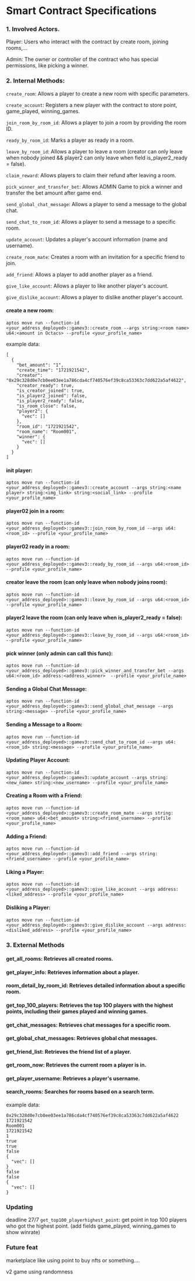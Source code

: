 # Smart Contract Specifications

### 1. Involved Actors.

Player: Users who interact with the contract by create room, joining rooms,...

Admin: The owner or controller of the contract who has special permissions, like picking a winner.

### 2. Internal Methods:
`create_room`: Allows a player to create a new room with specific parameters.

`create_account`: Registers a new player with the contract to store point, game_played, winning_games.

`join_room_by_room_id`: Allows a player to join a room by providing the room ID.

`ready_by_room_id`: Marks a player as ready in a room.

`leave_by_room_id`: Allows a player to leave a room (creator can only leave when nobody joined && player2 can only leave when field is_player2_ready = false).

`claim_reward`: Allows players to claim their refund after leaving a room.

`pick_winner_and_transfer_bet`: Allows ADMIN Game to pick a winner and transfer the bet amount after game end.

`send_global_chat_message`: Allows a player to send a message to the global chat.

`send_chat_to_room_id`: Allows a player to send a message to a specific room.

`update_account`: Updates a player's account information (name and username).

`create_room_mate`: Creates a room with an invitation for a specific friend to join.

`add_friend`: Allows a player to add another player as a friend.

`give_like_account`: Allows a player to like another player's account.

`give_dislike_account`: Allows a player to dislike another player's account.

#### create a new room:
```
aptos move run --function-id <your_address_deployed>::gamev3::create_room --args string:<room name> u64:<amount in Octacs> --profile <your_profile_name>
```
example data:
```
[
  {
    "bet_amount": "1",
    "create_time": "1721921542",
    "creator": "0x29c328d0e7cb0ee03ee1a786cda4cf740576ef39c8ca53363c7dd622a5af4622",
    "creator_ready": true,
    "is_creator_joined": true,
    "is_player2_joined": false,
    "is_player2_ready": false,
    "is_room_close": false,
    "player2": {
      "vec": []
    },
    "room_id": "1721921542",
    "room_name": "Room001",
    "winner": {
      "vec": []
    }
  }
]
```

#### init player:
```
aptos move run --function-id <your_address_deployed>::gamev3::create_account --args string:<name player> string:<img_link> string:<social_link> --profile <your_profile_name>
```

#### player02 join in a room:
```
aptos move run --function-id <your_address_deployed>::gamev3::join_room_by_room_id --args u64:<room_id> --profile <your_profile_name>
```

#### player02 ready in a room:
```
aptos move run --function-id <your_address_deployed>::gamev3::ready_by_room_id --args u64:<room_id> --profile <your_profile_name>
```

#### creator leave the room (can only leave when nobody joins room):
```
aptos move run --function-id <your_address_deployed>::gamev3::leave_by_room_id --args u64:<room_id> --profile <your_profile_name>
```

#### player2 leave the room (can only leave when is_player2_ready = false):
```
aptos move run --function-id <your_address_deployed>::gamev3::leave_by_room_id --args u64:<room_id> --profile <your_profile_name>
```

#### pick winner (only admin can call this func):
```
aptos move run --function-id <your_address_deployed>::gamev3::pick_winner_and_transfer_bet --args u64:<room_id> address:<address_winner>  --profile <your_profile_name>
```

#### Sending a Global Chat Message:
```
aptos move run --function-id <your_address_deployed>::gamev3::send_global_chat_message --args string:<message> --profile <your_profile_name>
```

#### Sending a Message to a Room:
```
aptos move run --function-id <your_address_deployed>::gamev3::send_chat_to_room_id --args u64:<room_id> string:<message> --profile <your_profile_name>
```

#### Updating Player Account:
```
aptos move run --function-id <your_address_deployed>::gamev3::update_account --args string:<new_name> string:<new_username> --profile <your_profile_name>
```

#### Creating a Room with a Friend:
```
aptos move run --function-id <your_address_deployed>::gamev3::create_room_mate --args string:<room_name> u64:<bet_amount> string:<friend_username> --profile <your_profile_name>
```

#### Adding a Friend:
```
aptos move run --function-id <your_address_deployed>::gamev3::add_friend --args string:<friend_username> --profile <your_profile_name>
```

#### Liking a Player:
```
aptos move run --function-id <your_address_deployed>::gamev3::give_like_account --args address:<liked_address> --profile <your_profile_name>
```

#### Disliking a Player:
```
aptos move run --function-id <your_address_deployed>::gamev3::give_dislike_account --args address:<disliked_address> --profile <your_profile_name>
```

### 3. External Methods
#### get_all_rooms: Retrieves all created rooms.

#### get_player_info: Retrieves information about a player.

#### room_detail_by_room_id: Retrieves detailed information about a specific room.

#### get_top_100_players: Retrieves the top 100 players with the highest points, including their games played and winning games.
#### get_chat_messages: Retrieves chat messages for a specific room.
#### get_global_chat_messages: Retrieves global chat messages.
#### get_friend_list: Retrieves the friend list of a player.
#### get_room_now: Retrieves the current room a player is in.
#### get_player_username: Retrieves a player's username.
#### search_rooms: Searches for rooms based on a search term.
example data:
```
0x29c328d0e7cb0ee03ee1a786cda4cf740576ef39c8ca53363c7dd622a5af4622
1721921542
Room001
1721921542
1
true
true
false
{
  "vec": []
}
false
false
{
  "vec": []
}
```

### Updating 

deadline 27/7
`get_top100_playerhighest_point`: get point in top 100 players who got the highest point. (add fields game_played, winning_games to show winrate)

### Future feat

marketplace like using point to buy nfts or something....

v2 game using randomness



